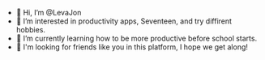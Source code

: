 - 👋 Hi, I’m @LevaJon
- 👀 I’m interested in productivity apps, Seventeen, and try diffirent hobbies.
- 🌱 I’m currently learning how to be more productive before school starts.
- 💞️ I'm looking for friends like you in this platform, I hope we get along!

<!---
LevaJon/LevaJon is a ✨ special ✨ repository because its `README.md` (this file) appears on your GitHub profile.
You can click the Preview link to take a look at your changes.
--->
